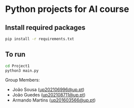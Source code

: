 # Python projects for AI course

## Install required packages

```bash
pip install -r requirements.txt
```

## To run

```bash
cd Project1 
python3 main.py
``` 

Group Members:
  - João Sousa (up202106996@up.pt)
  - João Guedes (up202108711@up.pt)
  - Armando Martins (up201603566@up.pt)

